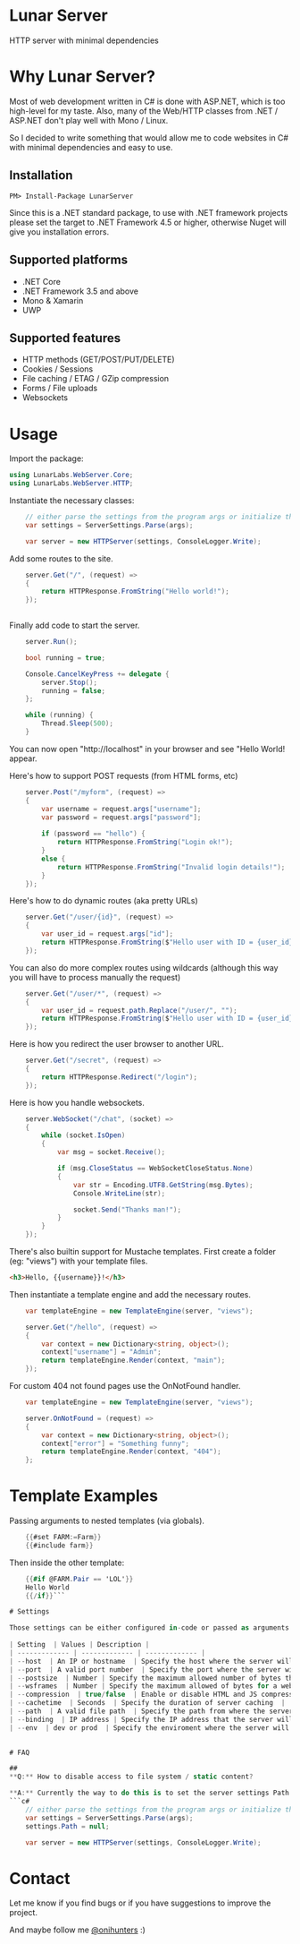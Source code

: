 # Lunar Server
HTTP server with minimal dependencies 

# Why Lunar Server?
Most of web development written in C# is done with ASP.NET, which is too high-level for my taste.
Also, many of the Web/HTTP classes from .NET / ASP.NET don't play well with Mono / Linux.


So I decided to write something that would allow me to code websites in C# with minimal dependencies and easy to use.

## Installation

    PM> Install-Package LunarServer

Since this is a .NET standard package, to use with .NET framework projects please set the target to .NET Framework 4.5 or higher, otherwise Nuget will give you installation errors.

## Supported platforms

- .NET Core
- .NET Framework 3.5 and above
- Mono & Xamarin
- UWP

## Supported features

- HTTP methods (GET/POST/PUT/DELETE)
- Cookies / Sessions
- File caching / ETAG / GZip compression
- Forms / File uploads
- Websockets

# Usage

Import the package:

```c#
using LunarLabs.WebServer.Core;
using LunarLabs.WebServer.HTTP;
```

Instantiate the necessary classes:

```c#
	// either parse the settings from the program args or initialize them manually
	var settings = ServerSettings.Parse(args);

	var server = new HTTPServer(settings, ConsoleLogger.Write);
```

Add some routes to the site.

```c#
	server.Get("/", (request) =>
	{
		return HTTPResponse.FromString("Hello world!");
	});
	
```

Finally add code to start the server.
```c#
	server.Run();

	bool running = true;

	Console.CancelKeyPress += delegate {
		server.Stop();
		running = false;
	};

	while (running) {
		Thread.Sleep(500);
	}
```

You can now open "http://localhost" in your browser and see "Hello World! appear.

Here's how to support POST requests (from HTML forms, etc)
```c#
	server.Post("/myform", (request) =>
	{		
		var username = request.args["username"];
		var password = request.args["password"];
		
		if (password == "hello") {
			return HTTPResponse.FromString("Login ok!");
		}
		else {
			return HTTPResponse.FromString("Invalid login details!");
		}		
	});	
```

Here's how to do dynamic routes (aka pretty URLs)
```c#
	server.Get("/user/{id}", (request) =>
	{		
		var user_id = request.args["id"];
		return HTTPResponse.FromString($"Hello user with ID = {user_id}!");
	});	
```

You can also do more complex routes using wildcards (although this way you will have to process manually the request)
```c#
	server.Get("/user/*", (request) =>
	{		
		var user_id = request.path.Replace("/user/", "");
		return HTTPResponse.FromString($"Hello user with ID = {user_id}!");
	});	
```


Here is how you redirect the user browser to another URL.
```c#
	server.Get("/secret", (request) =>
	{				
		return HTTPResponse.Redirect("/login");
	});	
```

Here is how you handle websockets.
```c#
	server.WebSocket("/chat", (socket) =>
	{
		while (socket.IsOpen)
		{
			var msg = socket.Receive();

			if (msg.CloseStatus == WebSocketCloseStatus.None)
			{
				var str = Encoding.UTF8.GetString(msg.Bytes);
				Console.WriteLine(str);

				socket.Send("Thanks man!");
			}
		}
	});
```

There's also builtin support for Mustache templates.
First create a folder (eg: "views") with your template files.

```html
<h3>Hello, {{username}}!</h3>
```

Then instantiate a template engine and add the necessary routes.
```c#	
	var templateEngine = new TemplateEngine(server, "views");

	server.Get("/hello", (request) =>
	{
		var context = new Dictionary<string, object>();
		context["username"] = "Admin";
		return templateEngine.Render(context, "main");
	});
```

For custom 404 not found pages use the OnNotFound handler.

```c#	
	var templateEngine = new TemplateEngine(server, "views");

	server.OnNotFound = (request) =>
	{
		var context = new Dictionary<string, object>();
		context["error"] = "Something funny";
		return templateEngine.Render(context, "404");
	};
```

# Template Examples

Passing arguments to nested templates (via globals).

```c#	
	{{#set FARM:=Farm}}
	{{#include farm}}	
```
Then inside the other template:

```c#	
	{{#if @FARM.Pair == 'LOL'}}
	Hello World
	{{/if}}```

# Settings

Those settings can be either configured in-code or passed as arguments to the server.
			
| Setting  | Values | Description |
| ------------- | ------------- | ------------- |
| --host  | An IP or hostname  | Specify the host where the server will be running, without this, localhost is assumed.  |
| --port  | A valid port number  | Specify the port where the server will be listening  |
| --postsize  | Number | Specify the maximum allowed number of bytes that is accepted via a POST request, pass 0 to disable POST  |
| --wsframes  | Number | Specify the maximum allowed of bytes for a websocket frame |
| --compression  | true/false  | Enable or disable HTML and JS compression |
| --cachetime  | Seconds  | Specify the duration of server caching  |
| --path  | A valid file path  | Specify the path from where the server will be serving files  |
| --binding  | IP address | Specify the IP address that the server will accept connections from, if not specified it will accept every ip address |
| --env  | dev or prod  | Specify the enviroment where the server will run |

			
# FAQ

##
**Q:** How to disable access to file system / static content? 

**A:** Currently the way to do this is to set the server settings Path to null.
```c#
	// either parse the settings from the program args or initialize them manually
	var settings = ServerSettings.Parse(args);
	settings.Path = null;

	var server = new HTTPServer(settings, ConsoleLogger.Write);
```

# Contact

Let me know if you find bugs or if you have suggestions to improve the project.

And maybe follow me [@onihunters](https://twitter.com/onihunters) :)